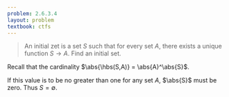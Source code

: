 ```yaml
---
problem: 2.6.3.4 
layout: problem
textbook: ctfs
---
```


> An initial zet is a set $S$ such that for every set $A$, there exists a unique
> function $S \to A$. Find an initial set.

Recall that the cardinality $\abs{\hbs(S,A)} = \abs{A}^\abs{S}$.

If this value is to be no greater than one for any set $A$, $\abs{S}$ must be
zero. Thus $S = \emptyset$.
